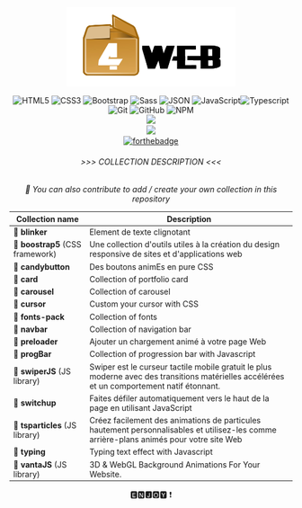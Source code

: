 <div align="center">
<img src="./4web.png" width="300">

![HTML5](https://img.shields.io/badge/-HTML5-777?style=flat&logo=html5&logoColor=ffffff&labelColor=E34F26) ![CSS3](https://img.shields.io/badge/-CSS3-777?style=flat&logo=css3&logoColor=ffffff&labelColor=1572B6) ![Bootstrap](https://img.shields.io/badge/-Bootstrap-777?style=flat&logo=bootstrap&logoColor=ffffff&labelColor=563D7C) ![Sass](https://img.shields.io/badge/-Sass-777?style=flat&logo=sass&logoColor=ffffff&labelColor=%23CC6699) ![JSON](https://img.shields.io/badge/-JSON-777?style=flat&logo=JSON&logoColor=777&labelColor=ffffff) ![JavaScript](https://img.shields.io/badge/-JavaScript-777?style=flat&logo=javascript&logoColor=dbb332&labelColor=ffffff)![Typescript](https://img.shields.io/badge/-Typescript-777?style=flat&logo=typescript&logoColor=dodgerblue&labelColor=ffffff)
![Git](https://img.shields.io/badge/-Git-777?style=flat&logo=git&logoColor=F05032&labelColor=ffffff) ![GitHub](https://img.shields.io/badge/-GitHub-777?style=flat&logo=github&logoColor=777&labelColor=ffffff) ![NPM](https://img.shields.io/badge/-NPM-777?style=flat&logo=npm&labelColor=ffffff)<br>
<img src="https://forthebadge.com/images/badges/built-by-developers.svg" width="175">
<br>
<img src="https://forthebadge.com/images/badges/built-with-love.svg" width="104">
<br>
[![forthebadge](https://forthebadge.com/images/badges/for-you.svg)](https://forthebadge.com)
<br>
<h6>>>> COLLECTION DESCRIPTION <<<</h6>

*📨 You can also contribute to add / create your own collection in this repository*
</div>

|<center>Collection name</center>|<center>Description</center>|
|:-|:-|
|📌 **blinker**|Element de texte clignotant|
|📌 **boostrap5** (CSS framework)|Une collection d'outils utiles à la création du design responsive de sites et d'applications web|
|📌 **candybutton**|Des boutons animEs en pure CSS|
|📌 **card**|Collection of portfolio card|
|📌 **carousel**|Collection of carousel|
|📌 **cursor**|Custom your cursor with CSS|
|📌 **fonts-pack**|Collection of fonts|
|📌 **navbar**|Collection of navigation bar|
|📌 **preloader**|Ajouter un chargement animé à votre page Web|
|📌 **progBar**|Collection of progression bar with Javascript|
|📌 **swiperJS** (JS library)|Swiper est le curseur tactile mobile gratuit le plus moderne avec des transitions matérielles accélérées et un comportement natif étonnant.|
|📌 **switchup**|Faites défiler automatiquement vers le haut de la page en utilisant JavaScript|
|📌 **tsparticles** (JS library)|Créez facilement des animations de particules hautement personnalisables et utilisez-les comme arrière-plans animés pour votre site Web|
|📌 **typing**|Typing text effect with Javascript|
|📌 **vantaJS** (JS library)|3D & WebGL Background Animations For Your Website.|
<center>
🅴🅽🅹🅾🆈 ❗
</center>

